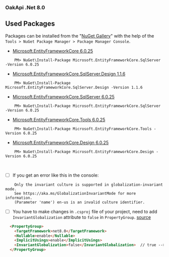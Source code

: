 ### OakApi .Net 8.0

## Used Packages
Packages can be installed from the "[NuGet Gallery](https://www.nuget.org/packages/Microsoft.AspNet.Identity.Core)" with the help of the `Tools > NuGet Package Manager > Package Manager Console`.

- [Microsoft.EntityFrameworkCore 6.0.25](https://www.nuget.org/packages/Microsoft.EntityFrameworkCore/6.0.25)
```
    PM> NuGet\Install-Package Microsoft.EntityFrameworkCore.SqlServer -Version 6.0.25
```
- [Microsoft.EntityFrameworkCore.SqlServer.Design 1.1.6](https://www.nuget.org/packages/Microsoft.EntityFrameworkCore.SqlServer.Design/1.1.6)
```
    PM> NuGet\Install-Package Microsoft.EntityFrameworkCore.SqlServer.Design -Version 1.1.6
```
- [Microsoft.EntityFrameworkCore.SqlServer 6.0.25](https://www.nuget.org/packages/Microsoft.EntityFrameworkCore.SqlServer/6.0.25)
```
    PM> NuGet\Install-Package Microsoft.EntityFrameworkCore.SqlServer -Version 6.0.25
```
- [Microsoft.EntityFrameworkCore.Tools 6.0.25](https://www.nuget.org/packages/Microsoft.EntityFrameworkCore.Tools/6.0.25)
```
    PM> NuGet\Install-Package Microsoft.EntityFrameworkCore.Tools -Version 6.0.25
```
- [Microsoft.EntityFrameworkCore.Design 6.0.25](https://www.nuget.org/packages/Microsoft.EntityFrameworkCore.Design/6.0.25)
```
    PM> NuGet\Install-Package Microsoft.EntityFrameworkCore.Design -Version 6.0.25
```

<br />

- [ ] If you get an error like this in the console:
```
    Only the invariant culture is supported in globalization-invariant mode. 
    See https://aka.ms/GlobalizationInvariantMode for more information. 
    (Parameter 'name') en-us is an invalid culture identifier.
```
- [ ] You have to make changes in `.csproj` file of your project, need to add `InvariantGlobalization` attribute to `false` in `PropertyGroup`. [source](https://stackoverflow.com/questions/76394279/scaffold-dbcontext-culturenotfoundexception-only-the-invariant-culture-is-sup)
```html
  <PropertyGroup>
    <TargetFramework>net8.0</TargetFramework>
    <Nullable>enable</Nullable>
    <ImplicitUsings>enable</ImplicitUsings>
    <InvariantGlobalization>false</InvariantGlobalization>  // true --> false
  </PropertyGroup>
```